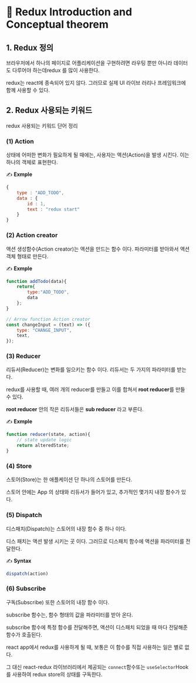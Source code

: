 # 📄 Redux Introduction and Conceptual theorem

## 1. Redux 정의

브라우저에서 하나의 페이지로 어플리케이션을 구현하려면 라우팅 뿐만 아니라 데이터도 다루어야 하는데redux 를 많이 사용한다.

redux는 react에 종속되어 있지 않다. 그러므로 실제 UI 라이브 러리나 프레임워크에 함께 사용할 수 있다.

##  2. Redux 사용되는 키워드

redux 사용되는 키워드 단어 정리

### \(1\)  Action

상태에 어떠한 변화가 필요하게 될 때에는, 사용자는 액션\(Action\)을 발생 시킨다. 이는 하나의 객체로 표현한다.

✍ **Exmple**

```jsx
{
	type : "ADD_TODO",
	data : { 
		id : 1,
		text : "redux start"
	}
}
```

### \(2\) Action creator

액션 생성함수\(Action creator\)는 액션을 만드는 함수 이다. 파라미터를 받아와서 액션 객체 형태로 만든다.

✍ **Exmple**

```jsx
function addTodo(data){
	return{
		type:"ADD_TODO",
		data
	};
}

// Arrow function Action creator
const changeInput = (text) => ({
	type: "CHANGE_INPUT",
	text,
});
```

### \(3\) Reducer

리듀서\(Reducer\)는 변화를 일으키는 함수 이다. 리듀서는 두 가지의 파라미터를 받는다.

redux를 사용할 때, 여러 개의 reducer를 만들고 이를 합쳐서 **root reducer**를 만들 수 있다.

**root reducer** 안의 작은 리듀서들은 **sub reducer** 라고 부른다.

✍ **Exmple**

```jsx
function reducer(state, action){
	// state update logic
	return alteredState;
}

```

### \(4\) Store

스토어\(Store\)는 한 애플케이션 단 하나의 스토어를 만든다.

스토어 안에는 App 의 상태와 리듀서가 들어가 있고, 추가적인 몇가지 내장 함수가 있다.

### \(5\) Dispatch

디스패치\(Dispatch\)는 스토어의 내장 함수 중 하나 이다.

디스 패치는 액션 발생 시키는 곳 이다. 그러므로 디스패치 함수에 액션을 파라미터를 전달한다.

✍ **Syntax**

```jsx
dispatch(action)
```

### \(6\) Subscribe

구독\(Subscribe\) 또한 스토어의 내장 함수 이다.

subscribe 함수는, 함수 형태의 값을 파라미터를 받아 온다. 

subscribe 함수에 특정 함수를 전달해주면, 액션이 디스패치 되었을 때 마다 전달해준 함수가 호출된다.

react app에서 redux를 사용하게 될 때, 보통은 이 함수를 직접 사용하는 일은 별로 없다.

그 대신 react-redux 라이브러리에서 제공되는 `connect`함수또는 `useSelector`Hook를 사용하여 redux store의 상태를 구독한다.



